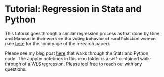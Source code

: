 # Tutorial: Regression in Stata and Python

This tutorial goes through a similar regression process as that done by Giné and Mansuri in their work on the voting behavior of rural Pakistani women (see [here](https://www.aeaweb.org/articles?id=10.1257/app.20130480) for the homepage of the research paper).

Please see my blog post [here](http://alexrdouglas.com/tutorial-regression-in-stata-and-python/) that walks through the Stata and Python code. The Jupyter notebook in this repo folder is a self-contained walk-through of a WLS regression. Please feel free to reach out with any questions.